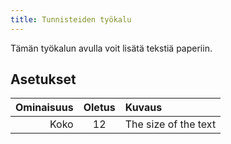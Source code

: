 ```yaml
---
title: Tunnisteiden työkalu
---
```


Tämän työkalun avulla voit lisätä tekstiä paperiin.

## Asetukset

| Ominaisuus | Oletus | Kuvaus               |
| ---------: | :----: | :------------------- |
|       Koko |   12   | The size of the text |
